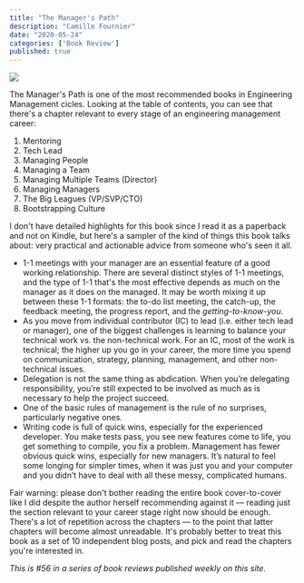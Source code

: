 ```yaml
---
title: "The Manager's Path"
description: "Camille Fournier"
date: "2020-05-24"
categories: ['Book Review']
published: true
---
```


![](/assets/blog/the-managers-path/managers-path-cover.png)

The Manager's Path is one of the most recommended books in Engineering Management cicles. Looking at the table of contents, you can see that there's a chapter relevant to every stage of an engineering management career:

1. Mentoring
2. Tech Lead
3. Managing People
4. Managing a Team
5. Managing Multiple Teams (Director)
6. Managing Managers
7. The Big Leagues (VP/SVP/CTO)
8. Bootstrapping Culture

I don't have detailed highlights for this book since I read it as a paperback and not on Kindle, but here's a sampler of the kind of things this book talks about: very practical and actionable advice from someone who's seen it all.

* 1-1 meetings with your manager are an essential feature of a good working relationship. There are several distinct styles of 1-1 meetings, and the type of 1-1 that's the most effective depends as much on the manager as it does on the managed. It may be worth mixing it up between these 1-1 formats: the to-do list meeting, the catch-up, the feedback meeting, the progress report, and the _getting-to-know-you_.
* As you move from individual contributor (IC) to lead (i.e. either tech lead or manager), one of the biggest challenges is learning to balance your technical work vs. the non-technical work. For an IC, most of the work is technical; the higher up you go in your career, the more time you spend on communication, strategy, planning, management, and other non-technical issues.
* Delegation is not the same thing as abdication. When you’re delegating responsibility, you’re still expected to be involved as much as is necessary to help the project succeed.
* One of the basic rules of management is the rule of no surprises, particularly negative ones.
* Writing code is full of quick wins, especially for the experienced developer. You make tests pass, you see new features come to life, you get something to compile, you fix a problem. Management has fewer obvious quick wins, especially for new managers. It’s natural to feel some longing for simpler times, when it was just you and your computer and you didn’t have to deal with all these messy, complicated humans.

Fair warning: please don't bother reading the entire book cover-to-cover like I did despite the author herself recommending against it — reading just the section relevant to your career stage right now should be enough. There's a lot of repetition across the chapters — to the point that latter chapters will become almost unreadable. It's probably better to treat this book as a set of 10 independent blog posts, and pick and read the chapters you're interested in.

_This is #56 in a series of book reviews published weekly on this site._